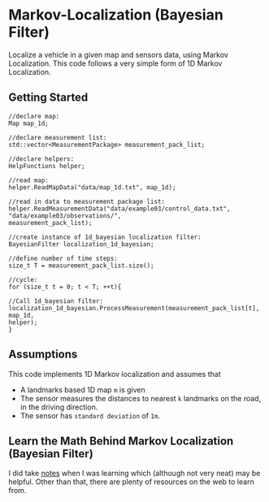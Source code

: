 # Markov-Localization (Bayesian Filter)

Localize a vehicle in a given map and sensors data, using Markov Localization. This code follows a very simple form of 1D Markov Localization.


## Getting Started

```
//declare map:
Map map_1d;

//declare measurement list:
std::vector<MeasurementPackage> measurement_pack_list;

//declare helpers:
HelpFunctions helper;

//read map:
helper.ReadMapData("data/map_1d.txt", map_1d);

//read in data to measurement package list:
helper.ReadMeasurementData("data/example03/control_data.txt",
"data/example03/observations/",
measurement_pack_list);

//create instance of 1d_bayesian localization filter:
BayesianFilter localization_1d_bayesian;

//define number of time steps:
size_t T = measurement_pack_list.size();

//cycle:
for (size_t t = 0; t < T; ++t){

//Call 1d_bayesian filter:
localization_1d_bayesian.ProcessMeasurement(measurement_pack_list[t],
map_1d,
helper);
}

```

## Assumptions

This code implements 1D Markov localization and assumes that 

- A landmarks based 1D map `m` is given 
- The sensor measures the distances to nearest `k` landmarks on the road, in the driving direction. 
- The sensor has `standard deviation` of `1m`.

## Learn the Math Behind Markov Localization (Bayesian Filter)

I did take [notes](https://drive.google.com/open?id=0Bxv9kPZMr-zbWFBXUXp4UHRyNzA) when I was learning which (although not very neat) may be helpful. Other than that, there are plenty of resources on the web to learn from.


